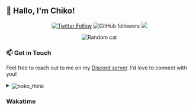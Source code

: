 ## 👋 Hallo, I'm Chiko!

<div align="center">

[![Twitter Follow](https://img.shields.io/twitter/follow/chikoxq?label=Follow)](https://twitter.com/intent/follow?screen_name=chikoxq)
![GitHub followers](https://img.shields.io/github/followers/chikof?label=Follow&style=social)
![](https://komarev.com/ghpvc/?username=chikof&color=blue)

</div>

<a href="https://cataas.com">
<img src="https://cataas.com/cat?type=square" align="right" width="300"alt="Random cat">
</a>

<div><picture><img src="https://raw.githubusercontent.com/carbon-language/carbon-lang/refs/heads/trunk/docs/images/bumper.png" alt=""></picture></div>

### 📫 Get in Touch
Feel free to reach out to me on my [Discord server](https://discord.gg/sejc7TnX6N). I'd love to connect with you!

<details>
<summary>
<img src="https://cdn3.emoji.gg/emojis/64203-noko-think.png" width="35px" height="35px" alt="noko_think" align="center">

### Wakatime
</summary>

<!--START_SECTION:waka-->
![Code Time](http://img.shields.io/badge/Code%20Time-2%2C340%20hrs%2019%20mins-blue)

![Profile Views](http://img.shields.io/badge/Profile%20Views-1-blue)

![Lines of code](https://img.shields.io/badge/From%20Hello%20World%20I%27ve%20Written-9.4%20million%20lines%20of%20code-blue)

**🐱 My GitHub Data** 

> 📦 104.3 kB Used in GitHub's Storage 
 > 
> 💼 Opted to Hire
 > 
> 📜 39 Public Repositories 
 > 
> 🔑 31 Private Repositories 
 > 
**I'm a Night 🦉** 

```text
🌞 Morning                922 commits         █░░░░░░░░░░░░░░░░░░░░░░░░   05.24 % 
🌆 Daytime                5565 commits        ████████░░░░░░░░░░░░░░░░░   31.64 % 
🌃 Evening                8243 commits        ████████████░░░░░░░░░░░░░   46.87 % 
🌙 Night                  2858 commits        ████░░░░░░░░░░░░░░░░░░░░░   16.25 % 
```
📅 **I'm Most Productive on Sunday** 

```text
Monday                   2010 commits        ███░░░░░░░░░░░░░░░░░░░░░░   11.43 % 
Tuesday                  1241 commits        ██░░░░░░░░░░░░░░░░░░░░░░░   07.06 % 
Wednesday                2473 commits        ████░░░░░░░░░░░░░░░░░░░░░   14.06 % 
Thursday                 2537 commits        ████░░░░░░░░░░░░░░░░░░░░░   14.42 % 
Friday                   3338 commits        █████░░░░░░░░░░░░░░░░░░░░   18.98 % 
Saturday                 2337 commits        ███░░░░░░░░░░░░░░░░░░░░░░   13.29 % 
Sunday                   3652 commits        █████░░░░░░░░░░░░░░░░░░░░   20.76 % 
```


📊 **This Week I Spent My Time On** 

```text
🕑︎ Time Zone: Europe/London

💬 Programming Languages: 
Rust                     2 hrs 23 mins       ███████████░░░░░░░░░░░░░░   42.33 % 
YAML                     1 hr 34 mins        ███████░░░░░░░░░░░░░░░░░░   27.81 % 
TOML                     27 mins             ██░░░░░░░░░░░░░░░░░░░░░░░   08.22 % 
Nix                      25 mins             ██░░░░░░░░░░░░░░░░░░░░░░░   07.68 % 
Markdown                 21 mins             ██░░░░░░░░░░░░░░░░░░░░░░░   06.46 % 

🔥 Editors: 
Neovim                   5 hrs 38 mins       █████████████████████████   100.00 % 

💻 Operating System: 
Linux                    5 hrs 38 mins       █████████████████████████   100.00 % 
```

**I Mostly Code in TypeScript** 

```text
TypeScript               32 repos            ██████████░░░░░░░░░░░░░░░   41.03 % 
Rust                     29 repos            █████████░░░░░░░░░░░░░░░░   37.18 % 
Nix                      5 repos             ██░░░░░░░░░░░░░░░░░░░░░░░   06.41 % 
Lua                      3 repos             █░░░░░░░░░░░░░░░░░░░░░░░░   03.85 % 
Python                   3 repos             █░░░░░░░░░░░░░░░░░░░░░░░░   03.85 % 
```




 Last Updated on 02/06/2025 01:11:27 UTC
<!--END_SECTION:waka-->

</details>

<!--
<p align="center">
     <a href="https://discord.gg/HhybNhchcC"><img src="https://invidget.switchblade.xyz/sejc7TnX6N" align="center" ><a>
</p> 
-->

